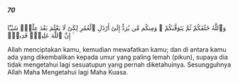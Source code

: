 ##### 70

<span class="ayah">وَٱللَّهُ خَلَقَكُمْ ثُمَّ يَتَوَفَّىٰكُمْ ۚ وَمِنكُم مَّن يُرَدُّ إِلَىٰٓ أَرْذَلِ ٱلْعُمُرِ لِكَىْ لَا يَعْلَمَ بَعْدَ عِلْمٍۢ شَيْـًٔا ۚ إِنَّ ٱللَّهَ عَلِيمٌۭ قَدِيرٌۭ</span>

<span class="ayah_translation">Allah menciptakan kamu, kemudian mewafatkan kamu; dan di antara kamu ada yang dikembalikan kepada umur yang paling lemah (pikun), supaya dia tidak mengetahui lagi sesuatupun yang pernah diketahuinya. Sesungguhnya Allah Maha Mengetahui lagi Maha Kuasa.</span>
